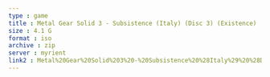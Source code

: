 ```yaml
---
type : game
title : Metal Gear Solid 3 - Subsistence (Italy) (Disc 3) (Existence)
size : 4.1 G
format : iso
archive : zip
server : myrient
link2 : Metal%20Gear%20Solid%203%20-%20Subsistence%20%28Italy%29%20%28Disc%203%29%20%28Existence%29
---
```

